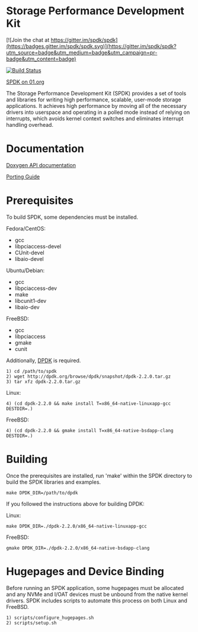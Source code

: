 Storage Performance Development Kit
===================================

[![Join the chat at https://gitter.im/spdk/spdk](https://badges.gitter.im/spdk/spdk.svg)](https://gitter.im/spdk/spdk?utm_source=badge&utm_medium=badge&utm_campaign=pr-badge&utm_content=badge)

[![Build Status](https://travis-ci.org/spdk/spdk.svg?branch=master)](https://travis-ci.org/spdk/spdk)

[SPDK on 01.org](https://01.org/spdk)

The Storage Performance Development Kit (SPDK) provides a set of tools
and libraries for writing high performance, scalable, user-mode storage
applications.
It achieves high performance by moving all of the necessary drivers into
userspace and operating in a polled mode instead of relying on interrupts,
which avoids kernel context switches and eliminates interrupt handling
overhead.

Documentation
=============

[Doxygen API documentation](https://spdk.github.io/spdk/doc/)

[Porting Guide](PORTING.md)

Prerequisites
=============

To build SPDK, some dependencies must be installed.

Fedora/CentOS:

- gcc
- libpciaccess-devel
- CUnit-devel
- libaio-devel

Ubuntu/Debian:

- gcc
- libpciaccess-dev
- make
- libcunit1-dev
- libaio-dev

FreeBSD:

- gcc
- libpciaccess
- gmake
- cunit

Additionally, [DPDK](http://dpdk.org/doc/quick-start) is required.

    1) cd /path/to/spdk
    2) wget http://dpdk.org/browse/dpdk/snapshot/dpdk-2.2.0.tar.gz
    3) tar xfz dpdk-2.2.0.tar.gz

Linux:

    4) (cd dpdk-2.2.0 && make install T=x86_64-native-linuxapp-gcc DESTDIR=.)

FreeBSD:

    4) (cd dpdk-2.2.0 && gmake install T=x86_64-native-bsdapp-clang DESTDIR=.)

Building
========

Once the prerequisites are installed, run 'make' within the SPDK directory
to build the SPDK libraries and examples.

    make DPDK_DIR=/path/to/dpdk

If you followed the instructions above for building DPDK:

Linux:

    make DPDK_DIR=./dpdk-2.2.0/x86_64-native-linuxapp-gcc

FreeBSD:

    gmake DPDK_DIR=./dpdk-2.2.0/x86_64-native-bsdapp-clang

Hugepages and Device Binding
============================

Before running an SPDK application, some hugepages must be allocated and
any NVMe and I/OAT devices must be unbound from the native kernel drivers.
SPDK includes scripts to automate this process on both Linux and FreeBSD.

    1) scripts/configure_hugepages.sh
    2) scripts/setup.sh
